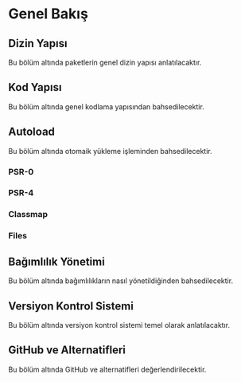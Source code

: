 # Genel Bakış

## Dizin Yapısı

Bu bölüm altında paketlerin genel dizin yapısı anlatılacaktır.

## Kod Yapısı

Bu bölüm altında genel kodlama yapısından bahsedilecektir.

## Autoload

Bu bölüm altında otomaik yükleme işleminden bahsedilecektir.

### PSR-0 

### PSR-4

### Classmap

### Files

## Bağımlılık Yönetimi

Bu bölüm altında bağımlılıkların nasıl yönetildiğinden bahsedilecektir.

## Versiyon Kontrol Sistemi

Bu bölüm altında versiyon kontrol sistemi temel olarak anlatılacaktır.

## GitHub ve Alternatifleri

Bu bölüm altında GitHub ve alternatifleri değerlendirilecektir. 



